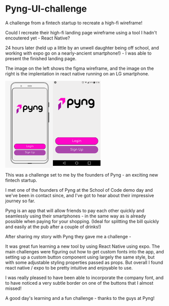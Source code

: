 # Pyng-UI-challenge
A challenge from a fintech startup to recreate a high-fi wireframe!

Could I recreate their high-fi landing page wireframe using a tool I hadn't encoutered yet - React Native?

24 hours later (held up a little by an unwell daughter being off school, and working with expo go on a nearly-ancient smartphone!) - I was able to present the finished landing page.

The image on the left shows the figma wireframe, and the image on the right is the implentation in react native running on an LG smartphone.

<div style="display:flex; align-content:center">
<img src="https://github.com/CoderMrB/Pyng-UI-challenge/blob/main/assets/wireframe.png" width="30%" height="30%" alt="image of original wireframe"/>
<img src="https://github.com/CoderMrB/Pyng-UI-challenge/blob/main/assets/AppScreenshot.png" width="30%" height="30%" alt="image of UI designed in react native running on LG"/>
</div>


This was a challenge set to me by the founders of Pyng - an exciting new fintech startup.

I met one of the founders of Pyng at the School of Code demo day and we've been in contact since, and I've got to hear about their impressive journey so far.

Pyng is an app that will allow friends to pay each other quickly and seamlessly using their smartphones - in the same way as is already possible when paying for your shopping. (Ideal for splitting the bill quickly and easily at the pub after a couple of drinks!)

After sharing my story with Pyng they gave me a challenge -





It was great fun learning a new tool by using React Native using expo. The main challenges were figuring out how to get custom fonts into the app, and setting up a custom button component using largely the same style, but with some adjustable styling properties passed as props. But overall I found react native / expo to be pretty intuitive and enjoyable to use.

I was really pleased to have been able to incorporate the company font, and to have noticed a very subtle border on one of the buttons that I almost missed!

A good day's learning and a fun challenge - thanks to the guys at Pyng!
